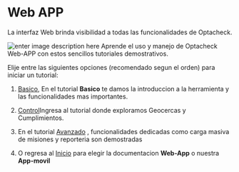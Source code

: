 
# Web APP

La interfaz Web brinda visibilidad a todas las funcionalidades de Optacheck. 

![enter image description here](https://hook-docs.s3.amazonaws.com/images/collage1.png)
Aprende el uso y manejo de Optacheck Web-APP con estos sencillos tutoriales demostrativos. 

Elije entre las siguientes opciones (recomendado segun el orden) para iniciar un tutorial:
 1. [Basico](/v1/web-app/basico/introduccion.html),  En el tutorial  **Basico** te damos la introduccion a la herramienta y las funcionalidades mas importantes. 

2. [Control](/v1/web-app/control/introduccion.html)Ingresa al tutorial  donde exploramos Geocercas y Cumplimientos. 

3. En el tutorial [Avanzado](/v1/web-app/avanzado/introduccion.html) , funcionalidades dedicadas como carga masiva de misiones y reporteria son demostradas

4. O regresa al [Inicio](https://docs.optacheck.com/v1/) para elegir la documentacion **Web-App** o nuestra **App-movil**

<!--stackedit_data:
eyJoaXN0b3J5IjpbMTA5NDI5MzIwNCwxNTgwODU1ODY1LDI1OD
g2OTM2MiwtOTU3NDQxODc4LC0xNjg4MzMxOTAsMTM1MDgyMzgy
NywtMTUxODM5NDIzMF19
-->